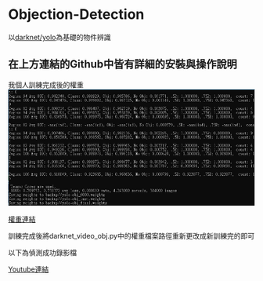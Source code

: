 # Objection-Detection
以[darknet/yolo](https://github.com/AlexeyAB/darknet)為基礎的物件辨識

在上方連結的Github中皆有詳細的安裝與操作說明
------
我個人訓練完成後的權重![image](https://github.com/jacky55121/Objection-Detection/blob/master/train%20result.PNG "權重結果")

[權重連結](https://drive.google.com/drive/folders/1NpXhPza0vcsuFr2_1mJ71jqNE1YnWVnD?usp=sharing)

訓練完成後將darknet_video_obj.py中的權重檔案路徑重新更改成新訓練完的即可

以下為偵測成功錄影檔

[Youtube連結](https://www.youtube.com/watch?v=x7KwT4Mp_Ow)

